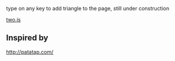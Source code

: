 
type on any key to add triangle to the page, still under construction
  

[two.js]

[two.js]:http://jonobr1.github.io/two.js/


Inspired by
-----
http://patatap.com/
